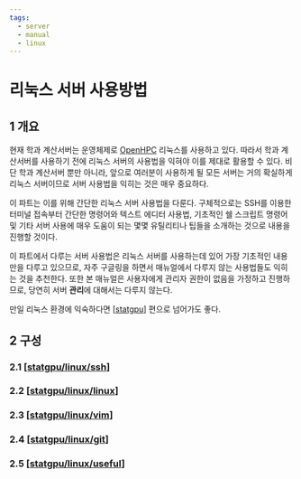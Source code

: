 ```yaml
---
tags:
  - server
  - manual
  - linux
---
```


# 리눅스 서버 사용방법

## 1 개요

현재 학과 계산서버는 운영체제로 [OpenHPC](http://openhpc.community/) 리눅스를 사용하고 있다. 따라서 학과 계산서버를 사용하기 전에 리눅스 서버의 사용법을 익혀야 이를 제대로 활용할 수 있다. 비단 학과 계산서버 뿐만 아니라, 앞으로 여러분이 사용하게 될 모든 서버는 거의 확실하게 리눅스 서버이므로 서버 사용법을 익히는 것은 매우 중요하다.

이 파트는 이를 위해 간단한 리눅스 서버 사용법을 다룬다. 구체적으로는 SSH를 이용한 터미널 접속부터 간단한 명령어와 텍스트 에디터 사용법, 기초적인 쉘 스크립트 명령어 및 기타 서버 사용에 매우 도움이 되는 몇몇 유틸리티나 팁들을 소개하는 것으로 내용을 진행할 것이다.

이 파트에서 다루는 서버 사용법은 리눅스 서버를 사용하는데 있어 가장 기초적인 내용만을 다루고 있으므로, 자주 구글링을 하면서 매뉴얼에서 다루지 않는 사용법들도 익히는 것을 추천한다. 또한 본 매뉴얼은 사용자에게 관리자 권한이 없음을 가정하고 진행하므로, 당연히 서버 **관리**에 대해서는 다루지 않는다.

 만일 리눅스 환경에 익숙하다면 [[statgpu]] 편으로 넘어가도 좋다.
 
## 2 구성
 
### 2.1 [[statgpu/linux/ssh]]

### 2.2 [[statgpu/linux/linux]]

### 2.3 [[statgpu/linux/vim]]

### 2.4 [[statgpu/linux/git]]

### 2.5 [[statgpu/linux/useful]]

[//begin]: # "Autogenerated link references for markdown compatibility"
[statgpu]: statgpu.md "학과 계산서버 사용법"
[statgpu/linux/ssh]: linux/ssh.md "서버 접속: SSH"
[statgpu/linux/linux]: linux/linux.md "기본적인 리눅스 개념 및 명령어"
[statgpu/linux/vim]: linux/vim.md "텍스트 에디터: Vim"
[statgpu/linux/git]: linux/git.md "버전 관리: Git^git-ref"
[statgpu/linux/useful]: linux/useful.md "기타 유용한 팁들"
[//end]: # "Autogenerated link references"